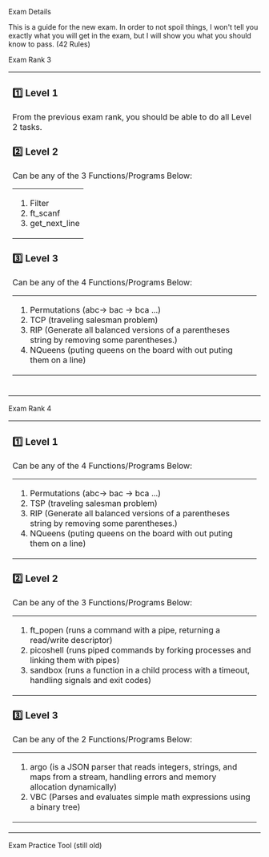 Exam Details

This is a guide for the new exam. In order to not spoil things, I won't tell you exactly what you will get in the exam, but I will show you what you should know to pass.
(42 Rules)


Exam Rank 3

<table><tr><td>
  
### 1️⃣ Level 1
  
From the previous exam rank, you should be able to do all Level 2 tasks.

### :two: Level 2
Can be any of the 3 Functions/Programs Below:
<table><tr><td>
  
1. Filter                                                                   
2. ft_scanf                                                                 
3. get_next_line                                                           
</td></tr></table>

### :three: Level 3
Can be any of the 4 Functions/Programs Below:
<table><tr><td>

1. Permutations (abc-> bac -> bca ...)
2. TCP (traveling salesman problem)
3. RIP (Generate all balanced versions of a parentheses string by removing some parentheses.)
4. NQueens (puting queens on the board with out puting them on a line)
</td></tr></table>

<br>
</td></tr></table>
Exam Rank 4

<table><tr><td>
  
### 1️⃣ Level 1

Can be any of the 4 Functions/Programs Below:
<table><tr><td>

1. Permutations (abc-> bac -> bca ...)
2. TSP (traveling salesman problem)
3. RIP (Generate all balanced versions of a parentheses string by removing some parentheses.)
4. NQueens (puting queens on the board with out puting them on a line)
</td></tr></table>

### 2️⃣ Level 2
Can be any of the 3 Functions/Programs Below:
<table><tr><td>

1. ft_popen (runs a command with a pipe, returning a read/write descriptor)
2. picoshell (runs piped commands by forking processes and linking them with pipes)
3. sandbox (runs a function in a child process with a timeout, handling signals and exit codes)
</td></tr></table>

### 3️⃣ Level 3
Can be any of the 2 Functions/Programs Below:
<table><tr><td>

1. argo (is a JSON parser that reads integers, strings, and maps from a stream, handling errors and memory allocation dynamically)
2. VBC (Parses and evaluates simple math expressions using a binary tree)
</td></tr></table>

</td></tr></table>
Exam Practice Tool (still old)
